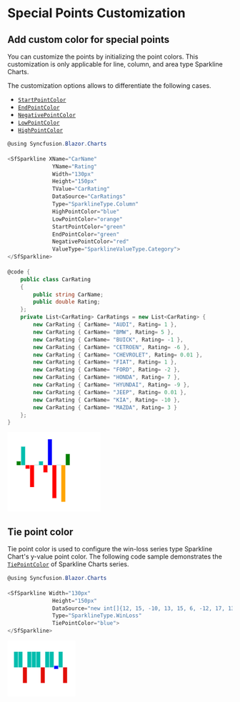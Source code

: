 # Special Points Customization

## Add custom color for special points

You can customize the points by initializing the point colors. This customization is only applicable for line, column, and area type Sparkline Charts.

The customization options allows to differentiate the following cases.

* [`StartPointColor`](https://help.syncfusion.com/cr/cref_files/aspnetcore-blazor/Syncfusion.Blazor~Syncfusion.Blazor.Charts.SfSparkline~StartPointColor.html)
* [`EndPointColor`](https://help.syncfusion.com/cr/cref_files/aspnetcore-blazor/Syncfusion.Blazor~Syncfusion.Blazor.Charts.SfSparkline~EndPointColor.html)
* [`NegativePointColor`](https://help.syncfusion.com/cr/cref_files/aspnetcore-blazor/Syncfusion.Blazor~Syncfusion.Blazor.Charts.SfSparkline~NegativePointColor.html)
* [`LowPointColor`](https://help.syncfusion.com/cr/cref_files/aspnetcore-blazor/Syncfusion.Blazor~Syncfusion.Blazor.Charts.SfSparkline~LowPointColor.html)
* [`HighPointColor`](https://help.syncfusion.com/cr/cref_files/aspnetcore-blazor/Syncfusion.Blazor~Syncfusion.Blazor.Charts.SfSparkline~HighPointColor.html)

```csharp
@using Syncfusion.Blazor.Charts

<SfSparkline XName="CarName"
              YName="Rating"
              Width="130px"
              Height="150px"
              TValue="CarRating"
              DataSource="CarRatings"
              Type="SparklineType.Column"
              HighPointColor="blue"
              LowPointColor="orange"
              StartPointColor="green"
              EndPointColor="green"
              NegativePointColor="red"
              ValueType="SparklineValueType.Category">
</SfSparkline>

@code {
    public class CarRating
    {
        public string CarName;
        public double Rating;
    };
    private List<CarRating> CarRatings = new List<CarRating> {
        new CarRating { CarName= "AUDI", Rating= 1 },
        new CarRating { CarName= "BMW", Rating= 5 },
        new CarRating { CarName= "BUICK", Rating= -1 },
        new CarRating { CarName= "CETROEN", Rating= -6 },
        new CarRating { CarName= "CHEVROLET", Rating= 0.01 },
        new CarRating { CarName= "FIAT", Rating= 1 },
        new CarRating { CarName= "FORD", Rating= -2 },
        new CarRating { CarName= "HONDA", Rating= 7 },
        new CarRating { CarName= "HYUNDAI", Rating= -9 },
        new CarRating { CarName= "JEEP", Rating= 0.01 },
        new CarRating { CarName= "KIA", Rating= -10 },
        new CarRating { CarName= "MAZDA", Rating= 3 }
    };
}
```

![Sparkline Charts with point customization](./images/SpecialPoints/SpecialPointCustomization.png)

## Tie point color

Tie point color is used to configure the win-loss series type Sparkline Chart's y-value point color. The following code sample demonstrates the [`TiePointColor`](https://help.syncfusion.com/cr/cref_files/aspnetcore-blazor/Syncfusion.Blazor~Syncfusion.Blazor.Charts.SfSparkline~TiePointColor.html) of Sparkline Charts series.

```csharp
@using Syncfusion.Blazor.Charts

<SfSparkline Width="130px"
              Height="150px"
              DataSource="new int[]{12, 15, -10, 13, 15, 6, -12, 17, 13, 0, 8, -10}"
              Type="SparklineType.WinLoss"
              TiePointColor="blue">
</SfSparkline>
```

![Sparkline Charts with tie point color](./images/SpecialPoints/TiePoint.png)